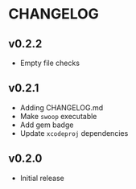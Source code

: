 # CHANGELOG

## v0.2.2

* Empty file checks

## v0.2.1

* Adding CHANGELOG.md
* Make `swoop` executable
* Add gem badge
* Update `xcodeproj` dependencies

## v0.2.0

* Initial release
